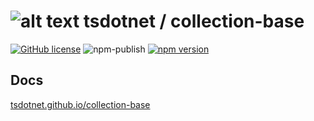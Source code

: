 # ![alt text](https://avatars1.githubusercontent.com/u/64487547?s=30 "tsdotnet") tsdotnet / collection-base

[![GitHub license](https://img.shields.io/badge/license-MIT-blue.svg?style=flat-square)](https://github.com/tsdotnet/collection-base/blob/master/LICENSE)
![npm-publish](https://github.com/tsdotnet/collection-base/workflows/npm-publish/badge.svg)
[![npm version](https://img.shields.io/npm/v/@tsdotnet/collection-base.svg?style=flat-square)](https://www.npmjs.com/package/@tsdotnet/collection-base)



## Docs

[tsdotnet.github.io/collection-base](https://tsdotnet.github.io/collection-base/)
